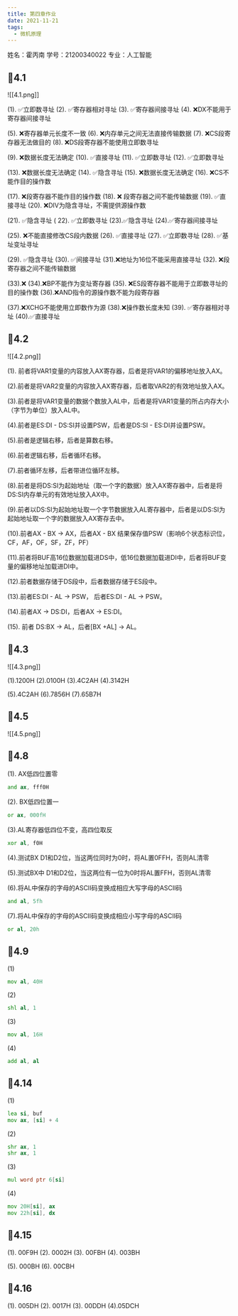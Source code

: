 ```yaml
---
title: 第四章作业
date: 2021-11-21
tags:
  - 微机原理
---
```


姓名：霍丙南
学号：21200340022
专业：人工智能

## 📝4.1

![[4.1.png]]

(1). ✅立即数寻址 (2). ✅寄存器相对寻址 (3). ✅寄存器间接寻址 (4). ❌DX不能用于寄存器间接寻址

(5). ❌寄存器单元长度不一致 (6). ❌内存单元之间无法直接传输数据 (7). ❌CS段寄存器无法做目的 (8). ❌DS段寄存器不能使用立即数寻址

(9). ❌数据长度无法确定 (10). ✅直接寻址 (11). ✅立即数寻址 (12). ✅立即数寻址

(13). ❌数据长度无法确定 (14). ✅隐含寻址 (15). ❌数据长度无法确定 (16). ❌CS不能作目的操作数

(17). ❌段寄存器不能作目的操作数 (18). ❌ 段寄存器之间不能传输数据 (19). ✅直接寻址 (20). ❌DIV为隐含寻址，不需提供源操作数

(21). ✅隐含寻址 ( 22). ✅立即数寻址 (23).✅隐含寻址 (24).✅寄存器间接寻址

(25). ❌不能直接修改CS段内数据 (26). ✅直接寻址 (27). ✅立即数寻址 (28). ✅基址变址寻址

(29). ✅隐含寻址 (30). ✅间接寻址 (31).❌地址为16位不能采用直接寻址 (32). ❌段寄存器之间不能传输数据

(33).❌ (34).❌BP不能作为变址寄存器 (35). ❌ES段寄存器不能用于立即数寻址的目的操作数 (36).❌AND指令的源操作数不能为段寄存器

(37).❌XCHG不能使用立即数作为源 (38).❌操作数长度未知 (39). ✅寄存器相对寻址 (40).✅直接寻址

## 📝4.2

![[4.2.png]]

(1). 前者将VAR1变量的内容放入AX寄存器，后者是将VAR1的偏移地址放入AX。

(2).前者是将VAR2变量的内容放入AX寄存器，后者取VAR2的有效地址放入AX。

(3).前者是将VAR1变量的数据个数放入AL中，后者是将VAR1变量的所占内存大小（字节为单位）放入AL中。

(4).前者是ES:DI - DS:SI并设置PSW，后者是DS:SI - ES:DI并设置PSW。

(5).前者是逻辑右移，后者是算数右移。

(6).前者逻辑右移，后者循环右移。

(7).前者循环左移，后者带进位循环左移。

(8).前者是将DS:SI为起始地址（取一个字的数据）放入AX寄存器中，后者是将DS:SI内存单元的有效地址放入AX中。

(9).前者以DS:SI为起始地址取一个字节数据放入AL寄存器中，后者是以DS:SI为起始地址取一个字的数据放入AX寄存去中。

(10).前者AX - BX -> AX，后者AX - BX 结果保存值PSW（影响6个状态标识位，CF，AF，OF，SF，ZF，PF）

(11).前者将BUF高16位数据加载进DS中，低16位数据加载进DI中，后者将BUF变量的偏移地址加载进DI中。

(12).前者数据存储于DS段中，后者数据存储于ES段中。

(13).前者ES:DI - AL -> PSW， 后者ES:DI - AL -> PSW。

(14).前者AX -> DS:DI，后者AX -> ES:DI。

(15). 前者 DS:BX -> AL，后者[BX +AL] -> AL。

## 📝4.3

![[4.3.png]]

(1).1200H (2).0100H (3).4C2AH (4).3142H

(5).4C2AH (6).7856H (7).65B7H

## 📝4.5

![[4.5.png]]

## 📝4.8

(1). AX低四位置零

```asm
and ax, fff0H
```

(2). BX低四位置一

```asm
or ax, 000fH
```

(3).AL寄存器低四位不变，高四位取反

```asm
xor al, f0H
```

(4).测试BX D1和D2位，当这两位同时为0时，将AL置0FFH，否则AL清零

(5).测试BX中 D1和D2位，当这两位有一位为0时将AL置FFH，否则AL清零

(6).将AL中保存的字母的ASCII码变换成相应大写字母的ASCII码

```asm
and al, 5fh
```

(7).将AL中保存的字母的ASCII码变换成相应小写字母的ASCII码

```asm
or al, 20h
```

## 📝4.9

(1)

```asm
mov al, 40H
```

(2)

```asm
shl al, 1
```

(3)

```asm
mov al, 16H
```

(4)

```asm
add al, al
```

## 📝4.14

(1)

```asm
lea si, buf
mov ax, [si] + 4
```

(2)

```asm
shr ax, 1
shr ax, 1
```

(3)

```asm
mul word ptr 6[si]
```

(4)

```asm
mov 20H[si], ax
mov 22h[si], dx
```

## 📝4.15

(1). 00F9H (2). 0002H (3). 00FBH (4). 003BH

(5). 000BH (6). 00CBH

## 📝4.16

(1). 005DH  (2). 0017H  (3). 00DDH  (4).05DCH


